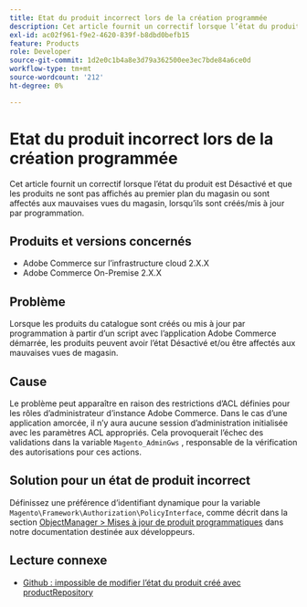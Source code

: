 ```yaml
---
title: Etat du produit incorrect lors de la création programmée
description: Cet article fournit un correctif lorsque l’état du produit est Désactivé et que les produits ne sont pas affichés au premier plan du magasin ou sont affectés aux mauvaises vues du magasin, lorsqu’ils sont créés/mis à jour par programmation.
exl-id: ac02f961-f9e2-4620-839f-b8dbd0befb15
feature: Products
role: Developer
source-git-commit: 1d2e0c1b4a8e3d79a362500ee3ec7bde84a6ce0d
workflow-type: tm+mt
source-wordcount: '212'
ht-degree: 0%

---
```


# Etat du produit incorrect lors de la création programmée

Cet article fournit un correctif lorsque l’état du produit est Désactivé et que les produits ne sont pas affichés au premier plan du magasin ou sont affectés aux mauvaises vues du magasin, lorsqu’ils sont créés/mis à jour par programmation.

## Produits et versions concernés

* Adobe Commerce sur l’infrastructure cloud 2.X.X
* Adobe Commerce On-Premise 2.X.X

## Problème

Lorsque les produits du catalogue sont créés ou mis à jour par programmation à partir d’un script avec l’application Adobe Commerce démarrée, les produits peuvent avoir l’état Désactivé et/ou être affectés aux mauvaises vues de magasin.

## Cause

Le problème peut apparaître en raison des restrictions d’ACL définies pour les rôles d’administrateur d’instance Adobe Commerce. Dans le cas d’une application amorcée, il n’y aura aucune session d’administration initialisée avec les paramètres ACL appropriés. Cela provoquerait l’échec des validations dans la variable `Magento_AdminGws` , responsable de la vérification des autorisations pour ces actions.

## Solution pour un état de produit incorrect

Définissez une préférence d’identifiant dynamique pour la variable `Magento\Framework\Authorization\PolicyInterface`, comme décrit dans la section [ObjectManager > Mises à jour de produit programmatiques](https://devdocs.magento.com/guides/v2.3/extension-dev-guide/object-manager.html#programmatic-product-updates) dans notre documentation destinée aux développeurs.

## Lecture connexe

* [Github : impossible de modifier l’état du produit créé avec productRepository](https://github.com/magento/magento2/issues/5664)
